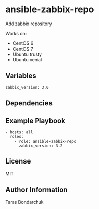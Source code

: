 # ansible-zabbix-repo

Add zabbix repository

Works on:
* CentOS 6
* CentOS 7
* Ubuntu trusty
* Ubuntu xenial


## Variables
`zabbix_version: 3.0`


## Dependencies

## Example Playbook
    - hosts: all
      roles:
        - role: ansible-zabbix-repo
          zabbix_version: 3.2


## License

MIT


## Author Information

Taras Bondarchuk
